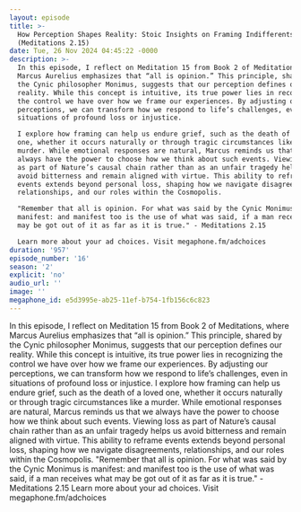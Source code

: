 ```yaml
---
layout: episode
title: >-
  How Perception Shapes Reality: Stoic Insights on Framing Indifferents
  (Meditations 2.15)
date: Tue, 26 Nov 2024 04:45:22 -0000
description: >-
  In this episode, I reflect on Meditation 15 from Book 2 of Meditations, where
  Marcus Aurelius emphasizes that “all is opinion.” This principle, shared by
  the Cynic philosopher Monimus, suggests that our perception defines our
  reality. While this concept is intuitive, its true power lies in recognizing
  the control we have over how we frame our experiences. By adjusting our
  perceptions, we can transform how we respond to life’s challenges, even in
  situations of profound loss or injustice.

  I explore how framing can help us endure grief, such as the death of a loved
  one, whether it occurs naturally or through tragic circumstances like a
  murder. While emotional responses are natural, Marcus reminds us that we
  always have the power to choose how we think about such events. Viewing loss
  as part of Nature’s causal chain rather than as an unfair tragedy helps us
  avoid bitterness and remain aligned with virtue. This ability to reframe
  events extends beyond personal loss, shaping how we navigate disagreements,
  relationships, and our roles within the Cosmopolis.

  "Remember that all is opinion. For what was said by the Cynic Monimus is
  manifest: and manifest too is the use of what was said, if a man receives what
  may be got out of it as far as it is true." - Meditations 2.15

  Learn more about your ad choices. Visit megaphone.fm/adchoices
duration: '957'
episode_number: '16'
season: '2'
explicit: 'no'
audio_url: ''
image: ''
megaphone_id: e5d3995e-ab25-11ef-b754-1fb156c6c823
---
```


In this episode, I reflect on Meditation 15 from Book 2 of Meditations, where Marcus Aurelius emphasizes that “all is opinion.” This principle, shared by the Cynic philosopher Monimus, suggests that our perception defines our reality. While this concept is intuitive, its true power lies in recognizing the control we have over how we frame our experiences. By adjusting our perceptions, we can transform how we respond to life’s challenges, even in situations of profound loss or injustice.
I explore how framing can help us endure grief, such as the death of a loved one, whether it occurs naturally or through tragic circumstances like a murder. While emotional responses are natural, Marcus reminds us that we always have the power to choose how we think about such events. Viewing loss as part of Nature’s causal chain rather than as an unfair tragedy helps us avoid bitterness and remain aligned with virtue. This ability to reframe events extends beyond personal loss, shaping how we navigate disagreements, relationships, and our roles within the Cosmopolis.
"Remember that all is opinion. For what was said by the Cynic Monimus is manifest: and manifest too is the use of what was said, if a man receives what may be got out of it as far as it is true." - Meditations 2.15
Learn more about your ad choices. Visit megaphone.fm/adchoices